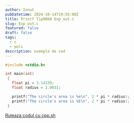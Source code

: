 ```yaml
---
author: Ionut
pubDatetime: 2024-10-14T19:55:00Z 
title: Printf Tip0060 Exp_out.c
slug: Exp_out.c
featured: false
draft: false
tags:
  - c
  - poli
description: exemple de cod
---
```

```c
#include <stdio.h>

int main(int)
 {
   float pi = 3.14159;
   float radius = 2.0031;

   printf("The circle's area is %e\n", 2 * pi * radius);
   printf("The circle's area is %E\n", 2 * pi * radius);
 }


```
<a href='https://cpp.sh/?source=%23include+%3Cstdio.h%3E%0D%0A%0D%0Aint+main%28int%29%0D%0A+%7B%0D%0A+++float+pi+%3D+3.14159%3B%0D%0A+++float+radius+%3D+2.0031%3B%0D%0A%0D%0A+++printf%28%22The+circle%27s+area+is+%25e%5Cn%22%2C+2+%2A+pi+%2A+radius%29%3B%0D%0A+++printf%28%22The+circle%27s+area+is+%25E%5Cn%22%2C+2+%2A+pi+%2A+radius%29%3B%0D%0A+%7D%0D%0A%0D%0A' target='_blank'> Ruleaza codul cu cpp.sh </a>